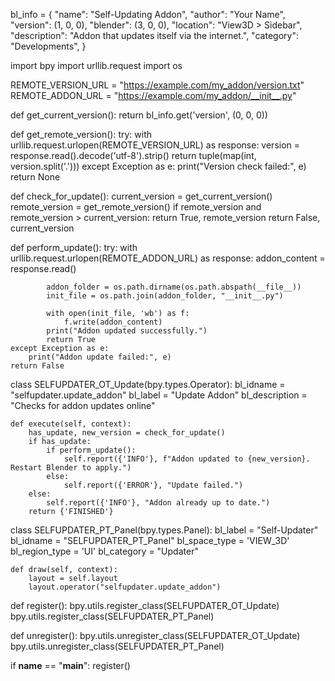 bl_info = {
    "name": "Self-Updating Addon",
    "author": "Your Name",
    "version": (1, 0, 0),
    "blender": (3, 0, 0),
    "location": "View3D > Sidebar",
    "description": "Addon that updates itself via the internet.",
    "category": "Developments",
}

import bpy
import urllib.request
import os

REMOTE_VERSION_URL = "https://example.com/my_addon/version.txt"
REMOTE_ADDON_URL = "https://example.com/my_addon/__init__.py"

def get_current_version():
    return bl_info.get('version', (0, 0, 0))

def get_remote_version():
    try:
        with urllib.request.urlopen(REMOTE_VERSION_URL) as response:
            version = response.read().decode('utf-8').strip()
            return tuple(map(int, version.split('.')))
    except Exception as e:
        print("Version check failed:", e)
    return None

def check_for_update():
    current_version = get_current_version()
    remote_version = get_remote_version()
    if remote_version and remote_version > current_version:
        return True, remote_version
    return False, current_version

def perform_update():
    try:
        with urllib.request.urlopen(REMOTE_ADDON_URL) as response:
            addon_content = response.read()

            addon_folder = os.path.dirname(os.path.abspath(__file__))
            init_file = os.path.join(addon_folder, "__init__.py")

            with open(init_file, 'wb') as f:
                f.write(addon_content)
            print("Addon updated successfully.")
            return True
    except Exception as e:
        print("Addon update failed:", e)
    return False

class SELFUPDATER_OT_Update(bpy.types.Operator):
    bl_idname = "selfupdater.update_addon"
    bl_label = "Update Addon"
    bl_description = "Checks for addon updates online"

    def execute(self, context):
        has_update, new_version = check_for_update()
        if has_update:
            if perform_update():
                self.report({'INFO'}, f"Addon updated to {new_version}. Restart Blender to apply.")
            else:
                self.report({'ERROR'}, "Update failed.")
        else:
            self.report({'INFO'}, "Addon already up to date.")
        return {'FINISHED'}

class SELFUPDATER_PT_Panel(bpy.types.Panel):
    bl_label = "Self-Updater"
    bl_idname = "SELFUPDATER_PT_Panel"
    bl_space_type = 'VIEW_3D'
    bl_region_type = 'UI'
    bl_category = "Updater"

    def draw(self, context):
        layout = self.layout
        layout.operator("selfupdater.update_addon")

def register():
    bpy.utils.register_class(SELFUPDATER_OT_Update)
    bpy.utils.register_class(SELFUPDATER_PT_Panel)

def unregister():
    bpy.utils.unregister_class(SELFUPDATER_OT_Update)
    bpy.utils.unregister_class(SELFUPDATER_PT_Panel)

if __name__ == "__main__":
    register()
